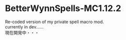 # BetterWynnSpells-MC1.12.2
Re-coded version of my private spell macro mod.<br>currently in dev......<br>
現在開発中・・・
